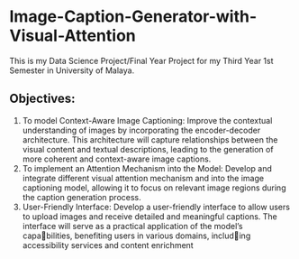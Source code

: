 # Image-Caption-Generator-with-Visual-Attention
This is my Data Science Project/Final Year Project for my Third Year 1st Semester in University of Malaya.
## Objectives:
1. To model Context-Aware Image Captioning: Improve the contextual understanding of images by incorporating the encoder-decoder architecture. This architecture will capture relationships between the visual content and textual descriptions, leading to the generation of more coherent and context-aware image captions.
2. To implement an Attention Mechanism into the Model: Develop and integrate different visual attention mechanism and into the image captioning model, allowing it to focus on relevant image regions during
the caption generation process.
3. User-Friendly Interface: Develop a user-friendly interface to allow users to upload images and receive detailed and meaningful captions. The interface will serve as a practical application of the model’s capabilities, benefiting users in various domains, including accessibility services and content enrichment
